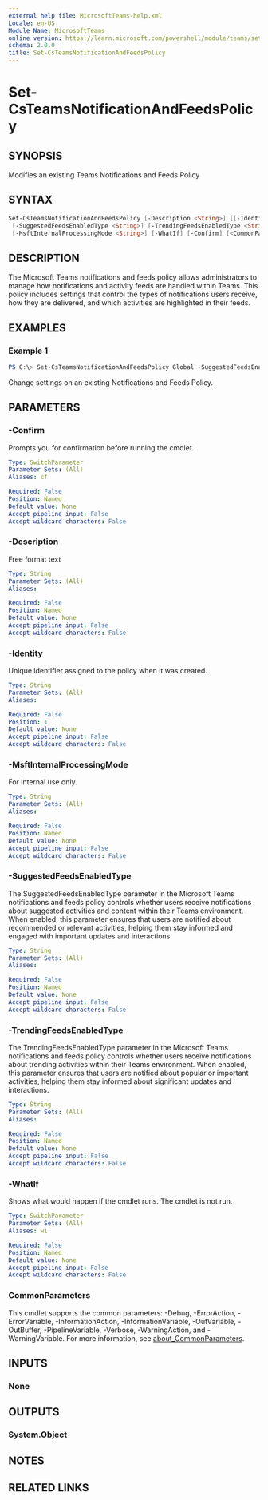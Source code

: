 ```yaml
---
external help file: MicrosoftTeams-help.xml
Locale: en-US
Module Name: MicrosoftTeams
online version: https://learn.microsoft.com/powershell/module/teams/set-csteamsnotificationandfeedspolicy
schema: 2.0.0
title: Set-CsTeamsNotificationAndFeedsPolicy
---
```


# Set-CsTeamsNotificationAndFeedsPolicy

## SYNOPSIS

Modifies an existing Teams Notifications and Feeds Policy

## SYNTAX

```powershell
Set-CsTeamsNotificationAndFeedsPolicy [-Description <String>] [[-Identity] <String>]
 [-SuggestedFeedsEnabledType <String>] [-TrendingFeedsEnabledType <String>]
 [-MsftInternalProcessingMode <String>] [-WhatIf] [-Confirm] [<CommonParameters>]
```

## DESCRIPTION

The Microsoft Teams notifications and feeds policy allows administrators to manage how notifications and activity feeds are handled within Teams. This policy includes settings that control the types of notifications users receive, how they are delivered, and which activities are highlighted in their feeds.

## EXAMPLES

### Example 1

```powershell
PS C:\> Set-CsTeamsNotificationAndFeedsPolicy Global -SuggestedFeedsEnabledType EnabledUserOverride
```

Change settings on an existing Notifications and Feeds Policy.

## PARAMETERS

### -Confirm

Prompts you for confirmation before running the cmdlet.

```yaml
Type: SwitchParameter
Parameter Sets: (All)
Aliases: cf

Required: False
Position: Named
Default value: None
Accept pipeline input: False
Accept wildcard characters: False
```

### -Description

Free format text

```yaml
Type: String
Parameter Sets: (All)
Aliases:

Required: False
Position: Named
Default value: None
Accept pipeline input: False
Accept wildcard characters: False
```

### -Identity

Unique identifier assigned to the policy when it was created.

```yaml
Type: String
Parameter Sets: (All)
Aliases:

Required: False
Position: 1
Default value: None
Accept pipeline input: False
Accept wildcard characters: False
```

### -MsftInternalProcessingMode

For internal use only.

```yaml
Type: String
Parameter Sets: (All)
Aliases:

Required: False
Position: Named
Default value: None
Accept pipeline input: False
Accept wildcard characters: False
```

### -SuggestedFeedsEnabledType

The SuggestedFeedsEnabledType parameter in the Microsoft Teams notifications and feeds policy controls whether users receive notifications about suggested activities and content within their Teams environment. When enabled, this parameter ensures that users are notified about recommended or relevant activities, helping them stay informed and engaged with important updates and interactions.

```yaml
Type: String
Parameter Sets: (All)
Aliases:

Required: False
Position: Named
Default value: None
Accept pipeline input: False
Accept wildcard characters: False
```

### -TrendingFeedsEnabledType

The TrendingFeedsEnabledType parameter in the Microsoft Teams notifications and feeds policy controls whether users receive notifications about trending activities within their Teams environment. When enabled, this parameter ensures that users are notified about popular or important activities, helping them stay informed about significant updates and interactions.

```yaml
Type: String
Parameter Sets: (All)
Aliases:

Required: False
Position: Named
Default value: None
Accept pipeline input: False
Accept wildcard characters: False
```

### -WhatIf

Shows what would happen if the cmdlet runs.
The cmdlet is not run.

```yaml
Type: SwitchParameter
Parameter Sets: (All)
Aliases: wi

Required: False
Position: Named
Default value: None
Accept pipeline input: False
Accept wildcard characters: False
```

### CommonParameters

This cmdlet supports the common parameters: -Debug, -ErrorAction, -ErrorVariable, -InformationAction, -InformationVariable, -OutVariable, -OutBuffer, -PipelineVariable, -Verbose, -WarningAction, and -WarningVariable. For more information, see [about_CommonParameters](http://go.microsoft.com/fwlink/?LinkID=113216).

## INPUTS

### None

## OUTPUTS

### System.Object

## NOTES

## RELATED LINKS
